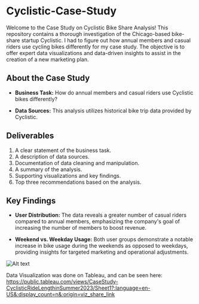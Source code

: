 # Cyclistic-Case-Study

Welcome to the Case Study on Cyclistic Bike Share Analysis! This repository contains a thorough investigation of the Chicago-based bike-share startup Cyclistic. I had to figure out how annual members and casual riders use cycling bikes differently for my case study. The objective is to offer expert data visualizations and data-driven insights to assist in the creation of a new marketing plan.

## About the Case Study

- **Business Task:** How do annual members and casual riders use Cyclistic bikes differently?

- **Data Sources:** This analysis utilizes historical bike trip data provided by Cyclistic.

## Deliverables

1. A clear statement of the business task.
2. A description of data sources.
3. Documentation of data cleaning and manipulation.
4. A summary of the analysis.
5. Supporting visualizations and key findings.
6. Top three recommendations based on the analysis.

## Key Findings

- **User Distribution:** The data reveals a greater number of casual riders compared to annual members, emphasizing the company's goal of increasing the number of members to boost revenue.

- **Weekend vs. Weekday Usage:** Both user groups demonstrate a notable increase in bike usage during the weekends as opposed to weekdays, providing insights for targeted marketing and operational adjustments.

![Alt text](https://github.com/mnkd246/Cyclistic-Case-Study/blob/main/Graph_RideLength_Per_Day.png)

Data Visualization was done on Tableau, and can be seen here: https://public.tableau.com/views/CaseStudy-CyclisticRideLengthinSummer2023/Sheet1?:language=en-US&:display_count=n&:origin=viz_share_link

